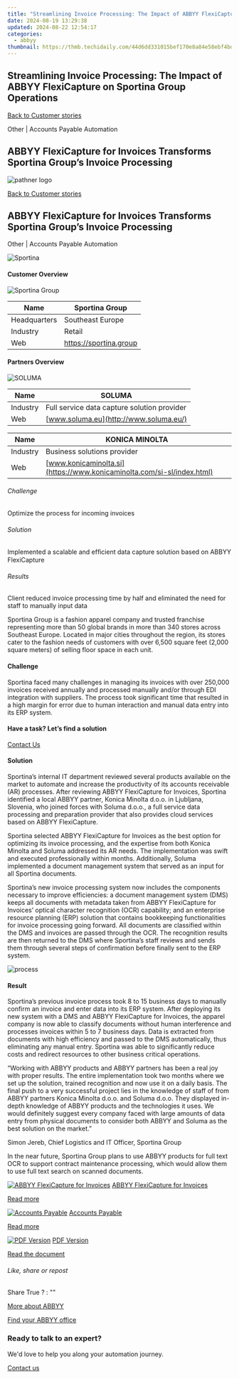 ```yaml
---
title: "Streamlining Invoice Processing: The Impact of ABBYY FlexiCapture on Sportina Group Operations"
date: 2024-08-19 13:29:38
updated: 2024-08-22 12:54:17
categories:
  - abbyy
thumbnail: https://thmb.techidaily.com/44d6dd331015bef170e8a84e58ebf4bd2f78d6bf84e5387ee2cc99a7ec3e5ce7.jpg
---
```


## Streamlining Invoice Processing: The Impact of ABBYY FlexiCapture on Sportina Group Operations

[Back to Customer stories](https://tools.techidaily.com/abbyy/products/)

Other | Accounts Payable Automation

## ABBYY FlexiCapture for Invoices Transforms Sportina Group’s Invoice Processing

![pathner logo](https://content.abbyy.com/-/media/project/abbyy/abbyy/logos-white/abbyy.png?h=40&iar=0&w=120)

[Back to Customer stories](https://tools.techidaily.com/abbyy/products/)

## ABBYY FlexiCapture for Invoices Transforms Sportina Group’s Invoice Processing

Other | Accounts Payable Automation 

![Sportina](https://static1.abbyy.com/abbyycommedia/20183/sportina-556x304.jpg) 

#### Customer Overview

![Sportina Group](https://static1.abbyy.com/abbyycommedia/20182/sportina_logo-178x36.jpg) 

| Name         | Sportina Group           |
| ------------ | ------------------------ |
| Headquarters | Southeast Europe         |
| Industry     | Retail                   |
| Web          | <https://sportina.group> |

#### Partners Overview

![SOLUMA](https://static2.abbyy.com/abbyycommedia/20265/soluma-logo.png) 

| Name     | SOLUMA                                      |
| -------- | ------------------------------------------- |
| Industry | Full service data capture solution provider |
| Web      | [www.soluma.eu](http://www.soluma.eu/)      |

| Name     | KONICA MINOLTA                                                         |
| -------- | ---------------------------------------------------------------------- |
| Industry | Business solutions provider                                            |
| Web      | [www.konicaminolta.si](https://www.konicaminolta.com/si-sl/index.html) |

###### Challenge

Optimize the process for incoming invoices

###### Solution

Implemented a scalable and efﬁcient data capture solution based on ABBYY FlexiCapture

###### Results

Client reduced invoice processing time by half and eliminated the need for staff to manually input data

Sportina Group is a fashion apparel company and trusted franchise representing more than 50 global brands in more than 340 stores across Southeast Europe. Located in major cities throughout the region, its stores cater to the fashion needs of customers with over 6,500 square feet (2,000 square meters) of selling floor space in each unit.

#### Challenge

Sportina faced many challenges in managing its invoices with over 250,000 invoices received annually and processed manually and/or through EDI integration with suppliers. The process took significant time that resulted in a high margin for error due to human interaction and manual data entry into its ERP system.

#### Have a task? Let’s find a solution

[Contact Us](https://tools.techidaily.com/abbyy/products/) 

#### Solution

Sportina’s internal IT department reviewed several products available on the market to automate and increase the productivity of its accounts receivable (AR) processes. After reviewing ABBYY FlexiCapture for Invoices, Sportina identified a local ABBYY partner, Konica Minolta d.o.o. in Ljubljana, Slovenia, who joined forces with Soluma d.o.o., a full service data processing and preparation provider that also provides cloud services based on ABBYY FlexiCapture.

Sportina selected ABBYY FlexiCapture for Invoices as the best option for optimizing its invoice processing, and the expertise from both Konica Minolta and Soluma addressed its AR needs. The implementation was swift and executed professionally within months. Additionally, Soluma implemented a document management system that served as an input for all Sportina documents.

Sportina’s new invoice processing system now includes the components necessary to improve efficiencies: a document management system (DMS) keeps all documents with metadata taken from ABBYY FlexiCapture for Invoices’ optical character recognition (OCR) capability; and an enterprise resource planning (ERP) solution that contains bookkeeping functionalities for invoice processing going forward. All documents are classified within the DMS and invoices are passed through the OCR. The recognition results are then returned to the DMS where Sportina’s staff reviews and sends them through several steps of confirmation before finally sent to the ERP system.

![process](https://static1.abbyy.com/abbyycommedia/20186/sportina-diagramm.jpg?width=534&height=283)

#### Result

Sportina’s previous invoice process took 8 to 15 business days to manually confirm an invoice and enter data into its ERP system. After deploying its new system with a DMS and ABBYY FlexiCapture for Invoices, the apparel company is now able to classify documents without human interference and processes invoices within 5 to 7 business days. Data is extracted from documents with high efficiency and passed to the DMS automatically, thus eliminating any manual entry. Sportina was able to significantly reduce costs and redirect resources to other business critical operations.

 “Working with ABBYY products and ABBYY partners has been a real joy with proper results. The entire implementation took two months where we set up the solution, trained recognition and now use it on a daily basis. The final push to a very successful project lies in the knowledge of staff of from ABBYY partners Konica Minolta d.o.o. and Soluma d.o.o. They displayed in-depth knowledge of ABBYY products and the technologies it uses. We would definitely suggest every company faced with large amounts of data entry from physical documents to consider both ABBYY and Soluma as the best solution on the market.”

 Simon Jereb, Chief Logistics and IT Officer, Sportina Group

In the near future, Sportina Group plans to use ABBYY products for full text OCR to support contract maintenance processing, which would allow them to use full text search on scanned documents.

[![ABBYY FlexiCapture for Invoices](https://static5.abbyy.com/abbyycommedia/14349/6-flexicapture-forinvoices.jpg)](https://tools.techidaily.com/abbyy/products/) [ABBYY FlexiCapture for Invoices](https://tools.techidaily.com/abbyy/products/) 

[Read more](https://tools.techidaily.com/abbyy/products/) 

[![Accounts Payable](https://static4.abbyy.com/abbyycommedia/14351/1-accounts-payable.jpg)](https://tools.techidaily.com/abbyy/products/) [Accounts Payable](https://tools.techidaily.com/abbyy/products/) 

[Read more](https://tools.techidaily.com/abbyy/products/) 

[![PDF Version](https://static1.abbyy.com/abbyycommedia/20184/sportina-360x162.jpg)](https://static5.abbyy.com/abbyycommedia/20178/case-study-sportina-retail-en.pdf "PDF Version") [PDF Version](https://static5.abbyy.com/abbyycommedia/20178/case-study-sportina-retail-en.pdf "PDF Version") 

[Read the document](https://static5.abbyy.com/abbyycommedia/20178/case-study-sportina-retail-en.pdf "PDF Version") 

###### Like, share or repost

Share  True ?  : "" 

[More about ABBYY](https://tools.techidaily.com/abbyy/products/) 

[Find your ABBYY office](https://tools.techidaily.com/abbyy/products/) 

### Ready to talk to an expert?

We'd love to help you along your automation journey.

[Contact us](https://tools.techidaily.com/abbyy/products/)

<ins class="adsbygoogle"
     style="display:block"
     data-ad-format="autorelaxed"
     data-ad-client="ca-pub-7571918770474297"
     data-ad-slot="1223367746"></ins>



<ins class="adsbygoogle"
     style="display:block"
     data-ad-client="ca-pub-7571918770474297"
     data-ad-slot="8358498916"
     data-ad-format="auto"
     data-full-width-responsive="true"></ins>
